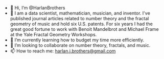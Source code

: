 - 👋 Hi, I’m @HarlanBrothers
- 👀 I am a data scientist, mathematician, musician, and inventor. I've published journal articles related to number theory and the fractal geometry of music and hold six U.S. patents. For six years I had the great good fortune to work with Benoit Mandelbrot and Michael Frame at the Yale Fractal Geometry Workshops.
- 🌱 I’m currently learning how to budget my time more efficiently.
- 💞️ I’m looking to collaborate on number theory, fractals, and music.
- 📫 How to reach me: harlan.j.brothers@gmail.com

<!---
HarlanBrothers/HarlanBrothers is a ✨ special ✨ repository because its `README.md` (this file) appears on your GitHub profile.
You can click the Preview link to take a look at your changes.
--->
